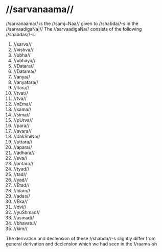 # //sarvanaama//

//sarvanaama// is the //samj~Naa// given to //shabda//-s in the //sarvaadigaNa|// The //sarvaadigaNa// consists of the following //shabdas//-s:

1. //sarva//
2. //vishva//
3. //ubha//
4. //ubhaya//
5. //Datara//
6. //Datama//
7. //anya//
8. //anyatara//
9. //itara//
10. //tvat//
11. //tva//
12. //nEma//
13. //sama//
14. //sima//
15. //pUrva//
16. //para//
17. //avara//
18. //dakShiNa//
19. //uttara//
20. //apara//
21. //adhara//
22. //sva//
23. //antara//
24. //tyad//
25. //tad//
26. //yad//
27. //Etad//
28. //idam//
29. //adas//
30. //Eka//
31. //dvi//
32. //yuShmad//
33. //asmad//
34. //bhavatu//
35. //kim//

The derivation and declension of these //shabda//-s slightly differ from general derivation and declension which we had seen in the //raama-sh
<!--stackedit_data:
eyJoaXN0b3J5IjpbMTAxMzYxMzk4LDEzMjExMjgyNyw1MjU5Mz
M0ODUsMTI4MjEzODk2MSwxMzc3OTU1ODU3LC0xNDg1NTA2Njkx
LDg5NDIyMzQxNSw5MDM4MzY5MDQsLTE2Nzk3MjQ4NDBdfQ==
-->